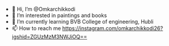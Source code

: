 - 👋 Hi, I’m @Omkarchikkodi
- 👀 I’m interested in paintings and books
- 🌱 I’m currently learning BVB College of engineering, Hubli
- 📫 How to reach me https://instagram.com/omkarchikkodi26?igshid=ZGUzMzM3NWJiOQ==

<!---
Omkarchikkodi/Omkarchikkodi is a ✨ special ✨ repository because its `README.md` (this file) appears on your GitHub profile.
You can click the Preview link to take a look at your changes.
--->
